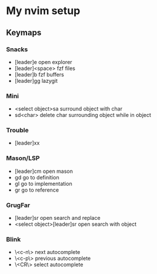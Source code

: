 # My nvim setup

## Keymaps

### Snacks
- [leader]e open explorer
- [leader]\<space\> fzf files
- [leader]b fzf buffers
- [leader]gg lazygit

### Mini
- \<select object\>sa<char> surround object with char 
- sd\<char\> delete char surrounding object while in object

### Trouble
- [leader]xx 

### Mason/LSP
- [leader]cm open mason
- gd go to definition
- gI go to implementation 
- gr go to reference

### GrugFar
- [leader]sr open search and replace
- \<select object\>[leader]sr open search with object 

### Blink
- \\<c-n\\> next autocomplete
- \\<c-p\\> previous autocomplete
- \\<CR\\> select autocomplete
